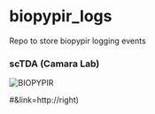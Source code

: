# biopypir_logs
Repo to store biopypir logging events

### scTDA (Camara Lab)
![BIOPYPIR](https://img.shields.io/endpoint.svg?url=https://raw.githubusercontent.com/benstear/biopypir_logs/logs_branch/badges/scTDA_badge_endpoint.json&?link=https://www.google.com)

#&link=http://right)
